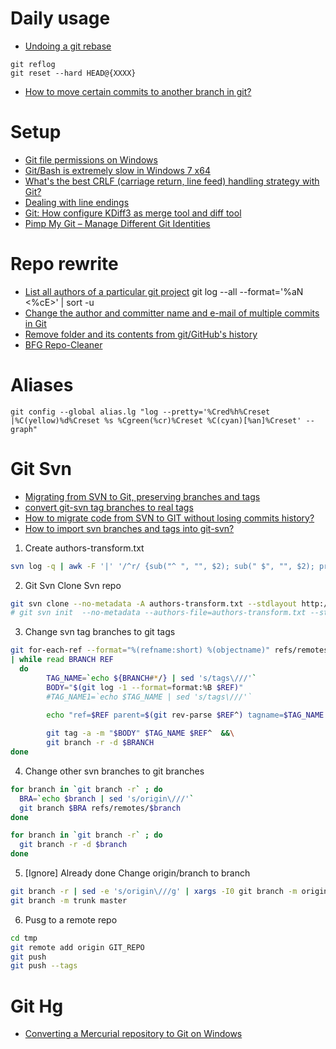 # Daily usage
* [Undoing a git rebase](http://stackoverflow.com/questions/134882/undoing-a-git-rebase)
```
git reflog
git reset --hard HEAD@{XXXX}
```

* [How to move certain commits to another branch in git?](https://stackoverflow.com/questions/2369426/how-to-move-certain-commits-to-another-branch-in-git) 

# Setup
* [Git file permissions on Windows](http://stackoverflow.com/questions/6476513/git-file-permissions-on-windows)
* [Git/Bash is extremely slow in Windows 7 x64](https://stackoverflow.com/questions/4485059/git-bash-is-extremely-slow-in-windows-7-x64)
* [What's the best CRLF (carriage return, line feed) handling strategy with Git?](http://stackoverflow.com/questions/170961/whats-the-best-crlf-carriage-return-line-feed-handling-strategy-with-git)
* [Dealing with line endings](https://help.github.com/articles/dealing-with-line-endings/)
* [Git: How configure KDiff3 as merge tool and diff tool](http://stackoverflow.com/questions/33308482/git-how-configure-kdiff3-as-merge-tool-and-diff-tool)
* [Pimp My Git – Manage Different Git Identities](https://dzone.com/articles/pimp-my-git-manage-different-git-identities)

# Repo rewrite
* [List all authors of a particular git project](http://www.commandlinefu.com/commands/view/4519/list-all-authors-of-a-particular-git-project)
git log --all --format='%aN <%cE>' | sort -u
* [Change the author and committer name and e-mail of multiple commits in Git](http://stackoverflow.com/questions/750172/change-the-author-and-committer-name-and-e-mail-of-multiple-commits-in-git)
* [Remove folder and its contents from git/GitHub's history](https://stackoverflow.com/questions/10067848/remove-folder-and-its-contents-from-git-githubs-history)
* [BFG Repo-Cleaner](https://rtyley.github.io/bfg-repo-cleaner/)

# Aliases
```
git config --global alias.lg "log --pretty='%Cred%h%Creset |%C(yellow)%d%Creset %s %Cgreen(%cr)%Creset %C(cyan)[%an]%Creset' --graph"
```

# Git Svn
* [Migrating from SVN to Git, preserving branches and tags](http://www.sailmaker.co.uk/blog/2013/05/05/migrating-from-svn-to-git-preserving-branches-and-tags-3/)
* [convert git-svn tag branches to real tags](http://gitready.com/advanced/2009/02/16/convert-git-svn-tag-branches-to-real-tags.html)
* [How to migrate code from SVN to GIT without losing commits history?](http://stackoverflow.com/questions/9211405/how-to-migrate-code-from-svn-to-git-without-losing-commits-history)
* [How to import svn branches and tags into git-svn?](http://stackoverflow.com/questions/2244252/how-to-import-svn-branches-and-tags-into-git-svn)

1) Create authors-transform.txt
```sh
svn log -q | awk -F '|' '/^r/ {sub("^ ", "", $2); sub(" $", "", $2); print $2" = "$2" <"$2">"}' | sort -u > authors-transform.txt
```

2) Git Svn Clone Svn repo
```sh
git svn clone --no-metadata -A authors-transform.txt --stdlayout http://SVN_REPO_NO_BRANCH_SUFFIX tmp
# git svn init  --no-metadata --authors-file=authors-transform.txt --stdlayout --prefix=svn/ http://SVN_REPO_NO_BRANCH_SUFFIX
```

3) Change svn tag branches to git tags
```sh
git for-each-ref --format="%(refname:short) %(objectname)" refs/remotes/origin/tags \
| while read BRANCH REF
  do
        TAG_NAME=`echo ${BRANCH#*/} | sed 's/tags\///'`
        BODY="$(git log -1 --format=format:%B $REF)"
        #TAG_NAME1=`echo $TAG_NAME | sed 's/tags\///'`
        
        echo "ref=$REF parent=$(git rev-parse $REF^) tagname=$TAG_NAME body=$BODY" >&2

        git tag -a -m "$BODY" $TAG_NAME $REF^  &&\
        git branch -r -d $BRANCH
done
```
4) Change other svn branches to git branches
```sh
for branch in `git branch -r` ; do  
  BRA=`echo $branch | sed 's/origin\///'`  
  git branch $BRA refs/remotes/$branch
done
```

```sh
for branch in `git branch -r` ; do    
  git branch -r -d $branch
done
```

5) [Ignore] Already done Change origin/branch to branch
```sh
git branch -r | sed -e 's/origin\///g' | xargs -I0 git branch -m origin/0 0
git branch -m trunk master
```

6) Pusg to a remote repo
```sh
cd tmp
git remote add origin GIT_REPO
git push 
git push --tags
```

# Git Hg
* [Converting a Mercurial repository to Git on Windows](https://www.appveyor.com/blog/2014/02/23/converting-mercurial-repository-to-git-on-windows/)
